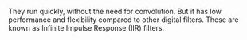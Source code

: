 They run quickly, without the need for convolution. But it has low performance and flexibility compared to other digital filters. These are known as Infinite Impulse Response (IIR) filters.
